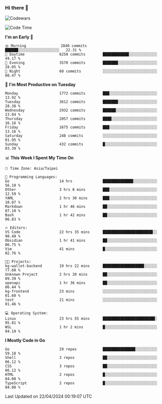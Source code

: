 ### Hi there 👋

![Codewars](https://www.codewars.com/users/omegaatt36/badges/small)

<!--START_SECTION:waka-->
![Code Time](http://img.shields.io/badge/Code%20Time-2%2C363%20hrs%2044%20mins-blue)

**I'm an Early 🐤** 

```text
🌞 Morning                2840 commits        ██████░░░░░░░░░░░░░░░░░░░   22.31 % 
🌆 Daytime                6258 commits        ████████████░░░░░░░░░░░░░   49.17 % 
🌃 Evening                3570 commits        ███████░░░░░░░░░░░░░░░░░░   28.05 % 
🌙 Night                  60 commits          ░░░░░░░░░░░░░░░░░░░░░░░░░   00.47 % 
```
📅 **I'm Most Productive on Tuesday** 

```text
Monday                   1772 commits        ███░░░░░░░░░░░░░░░░░░░░░░   13.92 % 
Tuesday                  3612 commits        ███████░░░░░░░░░░░░░░░░░░   28.38 % 
Wednesday                2932 commits        ██████░░░░░░░░░░░░░░░░░░░   23.04 % 
Thursday                 2057 commits        ████░░░░░░░░░░░░░░░░░░░░░   16.16 % 
Friday                   1675 commits        ███░░░░░░░░░░░░░░░░░░░░░░   13.16 % 
Saturday                 248 commits         ░░░░░░░░░░░░░░░░░░░░░░░░░   01.95 % 
Sunday                   432 commits         █░░░░░░░░░░░░░░░░░░░░░░░░   03.39 % 
```


📊 **This Week I Spent My Time On** 

```text
🕑︎ Time Zone: Asia/Taipei

💬 Programming Languages: 
Go                       14 hrs              ██████████████░░░░░░░░░░░   56.10 % 
Other                    3 hrs 8 mins        ███░░░░░░░░░░░░░░░░░░░░░░   12.59 % 
YAML                     2 hrs 30 mins       ███░░░░░░░░░░░░░░░░░░░░░░   10.07 % 
Markdown                 1 hr 46 mins        ██░░░░░░░░░░░░░░░░░░░░░░░   07.10 % 
Bash                     1 hr 42 mins        ██░░░░░░░░░░░░░░░░░░░░░░░   06.83 % 

🔥 Editors: 
VS Code                  22 hrs 35 mins      ███████████████████████░░   90.49 % 
Obsidian                 1 hr 41 mins        ██░░░░░░░░░░░░░░░░░░░░░░░   06.75 % 
Vim                      41 mins             █░░░░░░░░░░░░░░░░░░░░░░░░   02.76 % 

🐱‍💻 Projects: 
kg-wallet-backend        19 hrs 22 mins      ███████████████████░░░░░░   77.60 % 
Unknown Project          2 hrs 20 mins       ██░░░░░░░░░░░░░░░░░░░░░░░   09.39 % 
openapi                  1 hr 36 mins        ██░░░░░░░░░░░░░░░░░░░░░░░   06.44 % 
kg-frontend              23 mins             ░░░░░░░░░░░░░░░░░░░░░░░░░   01.60 % 
test                     21 mins             ░░░░░░░░░░░░░░░░░░░░░░░░░   01.46 % 

💻 Operating System: 
Linux                    23 hrs 55 mins      ████████████████████████░   95.81 % 
WSL                      1 hr 2 mins         █░░░░░░░░░░░░░░░░░░░░░░░░   04.19 % 
```

**I Mostly Code in Go** 

```text
Go                       29 repos            ███████████████░░░░░░░░░░   59.18 % 
Shell                    3 repos             ██░░░░░░░░░░░░░░░░░░░░░░░   06.12 % 
CSS                      3 repos             ██░░░░░░░░░░░░░░░░░░░░░░░   06.12 % 
HTML                     2 repos             █░░░░░░░░░░░░░░░░░░░░░░░░   04.08 % 
TypeScript               2 repos             █░░░░░░░░░░░░░░░░░░░░░░░░   04.08 % 
```




 Last Updated on 22/04/2024 00:19:07 UTC
<!--END_SECTION:waka-->

<!--
**omegaatt36/omegaatt36** is a ✨ _special_ ✨ repository because its `README.md` (this file) appears on your GitHub profile.

Here are some ideas to get you started:

- 🔭 I’m currently working on ...
- 🌱 I’m currently learning ...
- 👯 I’m looking to collaborate on ...
- 🤔 I’m looking for help with ...
- 💬 Ask me about ...
- 📫 How to reach me: ...
- 😄 Pronouns: ...
- ⚡ Fun fact: ...
-->
